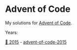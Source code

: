 # Advent of Code

My solutions for [Advent of Code](https://adventofcode.com).

Years:

[🎄 2015](https://adventofcode.com/2015) - [advent-of-code-2015](./advent-of-code-2015/)
